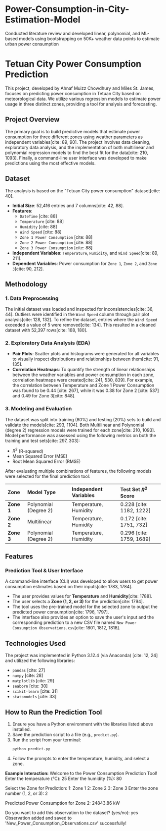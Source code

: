 # Power-Consumption-in-City-Estimation-Model
Conducted literature review and developed linear, polynomial, and ML-based models using bootstrapping on 50K+ weather data points to estimate urban power consumption
# Tetuan City Power Consumption Prediction

This project, developed by Ahnaf Muizz Chowdhury and Miles St. James, focuses on predicting power consumption in Tetuan City based on meteorological data. We utilize various regression models to estimate power usage in three distinct zones, providing a tool for analysis and forecasting.

## Project Overview

The primary goal is to build predictive models that estimate power consumption for three different zones using weather parameters as independent variables[cite: 89, 90]. The project involves data cleaning, exploratory data analysis, and the implementation of both multilinear and polynomial regression models to find the best fit for the data[cite: 210, 1093]. Finally, a command-line user interface was developed to make predictions using the most effective models.

## Dataset

The analysis is based on the "Tetuan City power consumption" dataset[cite: 40].

* **Initial Size**: 52,416 entries and 7 columns[cite: 42, 88].
* **Features**:
    * `DateTime` [cite: 88]
    * `Temperature` [cite: 88]
    * `Humidity` [cite: 88]
    * `Wind Speed` [cite: 88]
    * `Zone 1 Power Consumption` [cite: 88]
    * `Zone 2 Power Consumption` [cite: 88]
    * `Zone 3 Power Consumption` [cite: 88]
* **Independent Variables**: `Temperature`, `Humidity`, and `Wind Speed`[cite: 89, 211].
* **Dependent Variables**: Power consumption for `Zone 1`, `Zone 2`, and `Zone 3`[cite: 90, 212].

## Methodology

### 1. Data Preprocessing

The initial dataset was loaded and inspected for inconsistencies[cite: 36, 44]. Outliers were identified in the `Wind Speed` column through pair plot analysis[cite: 128, 132]. To refine the dataset, entries where the `Wind Speed` exceeded a value of 5 were removed[cite: 134]. This resulted in a cleaned dataset with 52,397 rows[cite: 168, 180].

### 2. Exploratory Data Analysis (EDA)

* **Pair Plots**: Scatter plots and histograms were generated for all variables to visually inspect distributions and relationships between them[cite: 91, 135].
* **Correlation Heatmaps**: To quantify the strength of linear relationships between the weather variables and power consumption in each zone, correlation heatmaps were created[cite: 241, 530, 839]. For example, the correlation between Temperature and Zone 1 Power Consumption was found to be 0.44 [cite: 267], while it was 0.38 for Zone 2 [cite: 537] and 0.49 for Zone 3[cite: 848].

### 3. Modeling and Evaluation

The dataset was split into training (80%) and testing (20%) sets to build and validate the models[cite: 293, 1104]. Both Multilinear and Polynomial (degree 2) regression models were trained for each zone[cite: 210, 1093]. Model performance was assessed using the following metrics on both the training and test sets[cite: 297, 303]:
* $R^2$ (R-squared)
* Mean Squared Error (MSE)
* Root Mean Squared Error (RMSE)

After evaluating multiple combinations of features, the following models were selected for the final prediction tool:

| Zone | Model Type | Independent Variables | Test Set $R^2$ Score |
| :--- | :--- | :--- | :--- |
| **Zone 1** | Polynomial (Degree 2) | Temperature, Humidity | 0.228 [cite: 1182, 1222] |
| **Zone 2** | Multilinear | Temperature, Humidity | 0.172 [cite: 1751, 732] |
| **Zone 3** | Polynomial (Degree 2) | Temperature, Humidity | 0.296 [cite: 1759, 1689] |

## Features

### Prediction Tool & User Interface

A command-line interface (CLI) was developed to allow users to get power consumption estimates based on their inputs[cite: 1783, 1784].

* The user provides values for **Temperature** and **Humidity**[cite: 1788].
* The user selects a **Zone (1, 2, or 3)** for the prediction[cite: 1794].
* The tool uses the pre-trained model for the selected zone to output the predicted power consumption[cite: 1796, 1797].
* The interface also provides an option to save the user's input and the corresponding prediction to a new CSV file named `New Power Consumption Observations.csv`[cite: 1801, 1812, 1818].

## Technologies Used

The project was implemented in Python 3.12.4 (via Anaconda) [cite: 12, 24] and utilized the following libraries:
* `pandas` [cite: 27]
* `numpy` [cite: 28]
* `matplotlib` [cite: 29]
* `seaborn` [cite: 30]
* `scikit-learn` [cite: 31]
* `statsmodels` [cite: 33]

## How to Run the Prediction Tool

1.  Ensure you have a Python environment with the libraries listed above installed.
2.  Save the prediction script to a file (e.g., `predict.py`).
3.  Run the script from your terminal:
    ```bash
    python predict.py
    ```
4.  Follow the prompts to enter the temperature, humidity, and select a zone.

**Example Interaction:**
Welcome to the Power Consumption Prediction Tool!
Enter the temperature (°C): 25
Enter the humidity (%): 80

Select the Zone for Prediction:
1: Zone 1
2: Zone 2
3: Zone 3
Enter the zone number (1, 2, or 3): 2

Predicted Power Consumption for Zone 2: 24843.86 kW

Do you want to add this observation to the dataset? (yes/no): yes
Observation added and saved to 'New_Power_Consumption_Observations.csv' successfully!
